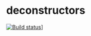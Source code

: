 # deconstructors

[![Build status](https://drewjcooper.visualstudio.com/Deconstructors/_apis/build/status/Deconstructors-.NET+Desktop-CI?branch=master)](https://drewjcooper.visualstudio.com/Deconstructors/_build/latest?definitionId=1&branch=master)]
